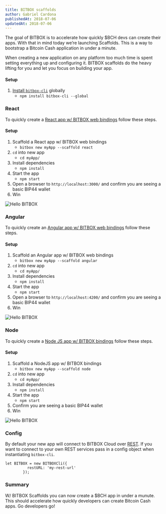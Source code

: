 ```yaml
---
title: BITBOX scaffolds
author: Gabriel Cardona
publishedAt: 2018-07-06
updatedAt: 2018-07-06
---
```


The goal of BITBOX is to accelerate how quickly $BCH devs can create their apps. With that in mind today we’re launching Scaffolds. This is a way to bootstrap a Bitcoin Cash application in under a minute.

When creating a new application on any platform too much time is spent setting everything up and configuring it. BITBOX scaffolds do the heavy lifting for you and let you focus on building your app.

#### Setup

1.  [Install `bitbox-cli`](https://www.npmjs.com/package/bitbox-cli) globally
    - `npm install bitbox-cli --global`

### React

To quickly create a [React app w/ BITBOX web bindings](https://github.com/Bitcoin-com/bitbox-scaffold-react) follow these steps.

#### Setup

1.  Scaffold a React app w/ BITBOX web bindings
    - `bitbox new myApp --scaffold react`
2.  `cd` into new app
    - `cd myApp/`
3.  Install dependencies
    - `npm install`
4.  Start the app
    - `npm start`
5.  Open a browser to `http://localhost:3000/` and confirm you are seeing a basic BIP44 wallet
6.  Win

![Hello BITBOX](../img/tutorials/bip44.png)

### Angular

To quickly create an [Angular app w/ BITBOX web bindings](https://github.com/Bitcoin-com/bitbox-scaffold-angular) follow these steps.

#### Setup

1.  Scaffold an Angular app w/ BITBOX web bindings
    - `bitbox new myApp --scaffold angular`
2.  `cd` into new app
    - `cd myApp/`
3.  Install dependencies
    - `npm install`
4.  Start the app
    - `npm start`
5.  Open a browser to `http://localhost:4200/` and confirm you are seeing a basic BIP44 wallet
6.  Win

![Hello BITBOX](../img/tutorials/bip44.png)

### Node

To quickly create a [Node JS app w/ BITBOX bindings](https://github.com/Bitcoin-com/bitbox-scaffold-node) follow these steps.

#### Setup

1.  Scaffold a NodeJS app w/ BITBOX bindings
    - `bitbox new myApp --scaffold node`
2.  `cd` into new app
    - `cd myApp/`
3.  Install dependencies
    - `npm install`
4.  Start the app
    - `npm start`
5.  Confirm you are seeing a basic BIP44 wallet
6.  Win

![Hello BITBOX](../img/tutorials/nodebip44.png)

### Config

By default your new app will connect to BITBOX Cloud over [REST](https://rest.bitcoin.com/). If you want to connect to your own REST services pass in a config object when instantiating `bitbox-cli`.

    let BITBOX = new BITBOXCli({
              restURL: 'my-rest-url'
            });

### Summary

W/ BITBOX Scaffolds you can now create a $BCH app in under a munute. This should accelerate how quickly developers can create Bitcoin Cash apps. Go developers go!
